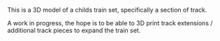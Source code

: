 This is a 3D model of a childs train set, specifically a section of track.

A work in progress, the hope is to be able to 3D print track extensions / additional track pieces to expand the train set.
